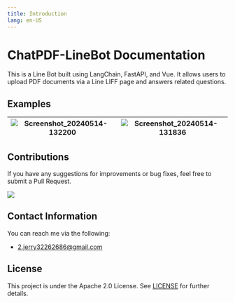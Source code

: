 ```yaml
---
title: Introduction
lang: en-US
---
```


# ChatPDF-LineBot Documentation

This is a Line Bot built using LangChain, FastAPI, and Vue. It allows users to upload PDF documents via a Line LIFF page and answers related questions.

## Examples

| ![Screenshot_20240514-132200](https://github.com/ADT109119/ChatPDF-LineBot/assets/106337749/996fea6c-3ae8-4d9a-baff-7ada3860b4f9) | ![Screenshot_20240514-131836](https://github.com/ADT109119/ChatPDF-LineBot/assets/106337749/0cb06999-e8c3-4779-8fe2-c6f87a7a370c) |
|------|------|

## Contributions

If you have any suggestions for improvements or bug fixes, feel free to submit a Pull Request.

<a href="https://github.com/ADT109119/ChatPDF-LineBot/graphs/contributors" target="_blank">
  <img src="https://contrib.rocks/image?repo=ADT109119/ChatPDF-LineBot"/>
</a>

## Contact Information

You can reach me via the following:

- 2.jerry32262686@gmail.com

## License

This project is under the Apache 2.0 License. See [LICENSE](https://github.com/ADT109119/ChatPDF-LineBot/blob/main/LICENSE) for further details.
